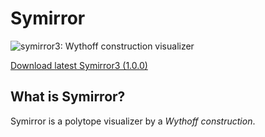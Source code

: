 # Symirror
![symirror3: Wythoff construction visualizer](https://repository-images.githubusercontent.com/330656263/d8d12c00-59e2-11eb-9007-6564ae2b3571)

[Download latest Symirror3 (1.0.0)](https://github.com/mino-ri/Symirror/releases/download/v1.0.0/Symirror3_1_0_0.zip)

## What is Symirror?

Symirror is a polytope visualizer by a *Wythoff construction*.
